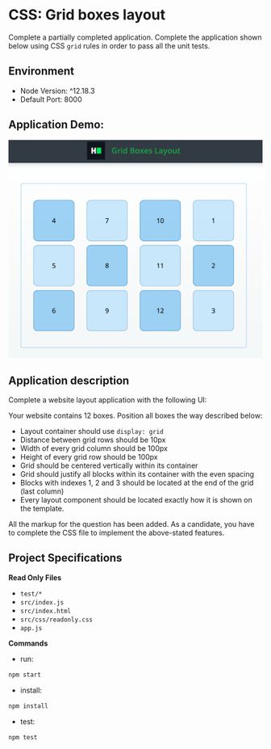 # CSS: Grid boxes layout
Complete a partially completed application. Complete the application shown below using CSS `grid` rules in order to pass all the unit tests.

## Environment 

- Node Version: ^12.18.3
- Default Port: 8000

## Application Demo:
![](./demo.png)

## Application description

Complete a website layout application with the following UI:

Your website contains 12 boxes.
Position all boxes the way described below:
- Layout container should use `display: grid`
- Distance between grid rows should be 10px
- Width of every grid column should be 100px
- Height of every grid row should be 100px
- Grid should be centered vertically within its container
- Grid should justify all blocks within its container with the even spacing
- Blocks with indexes 1, 2 and 3 should be located at the end of the grid (last column)
- Every layout component should be located exactly how it is shown on the template.

All the markup for the question has been added. As a candidate, you have to complete the CSS file to implement the above-stated features.

## Project Specifications

**Read Only Files**
- `test/*`
- `src/index.js`
- `src/index.html`
- `src/css/readonly.css`
- `app.js`

**Commands**
- run: 
```bash
npm start
```
- install: 
```bash
npm install
```
- test: 
```bash
npm test
```
